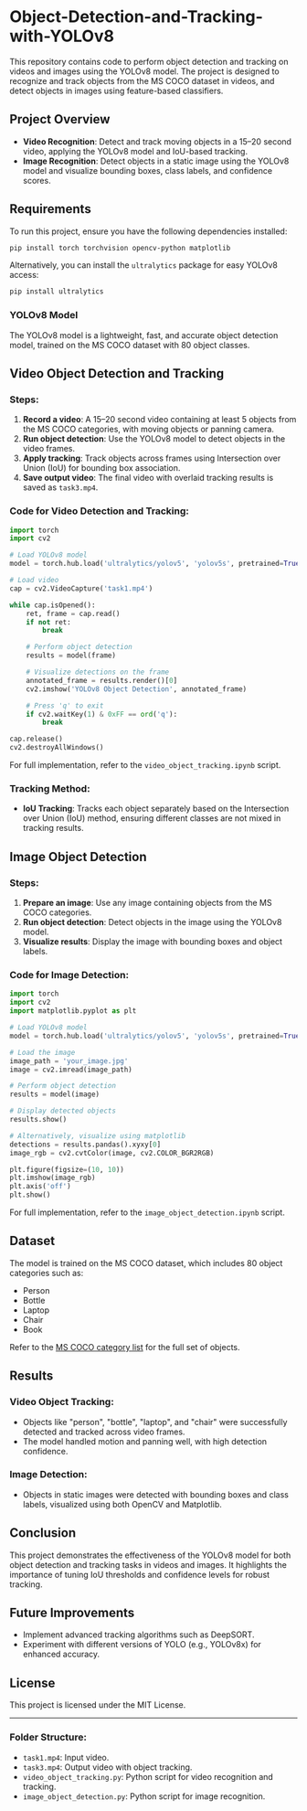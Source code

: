 # Object-Detection-and-Tracking-with-YOLOv8
This repository contains code to perform object detection and tracking on videos and images using the YOLOv8 model. The project is designed to recognize and track objects from the MS COCO dataset in videos, and detect objects in images using feature-based classifiers.

## Project Overview

- **Video Recognition**: Detect and track moving objects in a 15–20 second video, applying the YOLOv8 model and IoU-based tracking.
- **Image Recognition**: Detect objects in a static image using the YOLOv8 model and visualize bounding boxes, class labels, and confidence scores.

## Requirements

To run this project, ensure you have the following dependencies installed:

```bash
pip install torch torchvision opencv-python matplotlib
```

Alternatively, you can install the `ultralytics` package for easy YOLOv8 access:

```bash
pip install ultralytics
```

### YOLOv8 Model
The YOLOv8 model is a lightweight, fast, and accurate object detection model, trained on the MS COCO dataset with 80 object classes.

## Video Object Detection and Tracking

### Steps:
1. **Record a video**: A 15–20 second video containing at least 5 objects from the MS COCO categories, with moving objects or panning camera.
2. **Run object detection**: Use the YOLOv8 model to detect objects in the video frames.
3. **Apply tracking**: Track objects across frames using Intersection over Union (IoU) for bounding box association.
4. **Save output video**: The final video with overlaid tracking results is saved as `task3.mp4`.

### Code for Video Detection and Tracking:

```python
import torch
import cv2

# Load YOLOv8 model
model = torch.hub.load('ultralytics/yolov5', 'yolov5s', pretrained=True)

# Load video
cap = cv2.VideoCapture('task1.mp4')

while cap.isOpened():
    ret, frame = cap.read()
    if not ret:
        break

    # Perform object detection
    results = model(frame)

    # Visualize detections on the frame
    annotated_frame = results.render()[0]
    cv2.imshow('YOLOv8 Object Detection', annotated_frame)

    # Press 'q' to exit
    if cv2.waitKey(1) & 0xFF == ord('q'):
        break

cap.release()
cv2.destroyAllWindows()
```

For full implementation, refer to the `video_object_tracking.ipynb` script.

### Tracking Method:
- **IoU Tracking**: Tracks each object separately based on the Intersection over Union (IoU) method, ensuring different classes are not mixed in tracking results.

## Image Object Detection

### Steps:
1. **Prepare an image**: Use any image containing objects from the MS COCO categories.
2. **Run object detection**: Detect objects in the image using the YOLOv8 model.
3. **Visualize results**: Display the image with bounding boxes and object labels.

### Code for Image Detection:

```python
import torch
import cv2
import matplotlib.pyplot as plt

# Load YOLOv8 model
model = torch.hub.load('ultralytics/yolov5', 'yolov5s', pretrained=True)

# Load the image
image_path = 'your_image.jpg'
image = cv2.imread(image_path)

# Perform object detection
results = model(image)

# Display detected objects
results.show()

# Alternatively, visualize using matplotlib
detections = results.pandas().xyxy[0]
image_rgb = cv2.cvtColor(image, cv2.COLOR_BGR2RGB)

plt.figure(figsize=(10, 10))
plt.imshow(image_rgb)
plt.axis('off')
plt.show()
```

For full implementation, refer to the `image_object_detection.ipynb` script.

## Dataset

The model is trained on the MS COCO dataset, which includes 80 object categories such as:
- Person
- Bottle
- Laptop
- Chair
- Book

Refer to the [MS COCO category list](https://gist.github.com/AruniRC/7b3dadd004da04c80198557db5da4bda) for the full set of objects.

## Results

### Video Object Tracking:
- Objects like "person", "bottle", "laptop", and "chair" were successfully detected and tracked across video frames.
- The model handled motion and panning well, with high detection confidence.

### Image Detection:
- Objects in static images were detected with bounding boxes and class labels, visualized using both OpenCV and Matplotlib.

## Conclusion

This project demonstrates the effectiveness of the YOLOv8 model for both object detection and tracking tasks in videos and images. It highlights the importance of tuning IoU thresholds and confidence levels for robust tracking.

## Future Improvements

- Implement advanced tracking algorithms such as DeepSORT.
- Experiment with different versions of YOLO (e.g., YOLOv8x) for enhanced accuracy.

## License

This project is licensed under the MIT License.

---

### Folder Structure:
- `task1.mp4`: Input video.
- `task3.mp4`: Output video with object tracking.
- `video_object_tracking.py`: Python script for video recognition and tracking.
- `image_object_detection.py`: Python script for image recognition.


